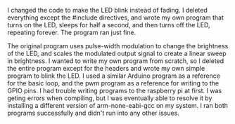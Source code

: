 I changed the code to make the LED blink instead of fading.  I deleted everything except the #include directives, and wrote my own program that turns on the LED, sleeps for half a second, and then turns off the LED, repeating forever.  The program ran just fine.

The original program uses pulse-width modulation to change the brightness of the LED, and scales the modulated output signal to create a linear sweep in brightness.  I wanted to write my own program from scratch, so I deleted the entire program except for the headers and wrote my own simple program to blink the LED.  I used a similar Arduino program as a reference for the basic loop, and the pwm program as a reference for writing to the GPIO pins.  I had trouble writing programs to the raspberry pi at first.  I was geting errors when compiling, but I was eventually able to resolve it by installing a different version of arm-none-eabi-gcc on my system.  I ran both programs successfully and didn't run into any other issues.
